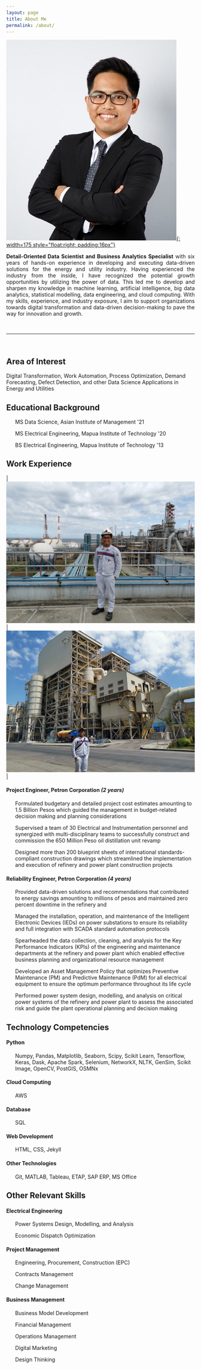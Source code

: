 ```yaml
---
layout: page
title: About Me
permalink: /about/
---
```


[![jephraim_manansala](assets/jcm.jpeg){: width=175 style="float:right; padding:16px"}](https://www.linkedin.com/in/jephraim-manansala/ "LinkedIn Profile")

<p style="text-align:justify"> <b>Detail-Oriented Data Scientist and Business Analytics Specialist</b> with six years of hands-on experience in developing and executing data-driven solutions for the energy and utility industry. Having experienced the industry from the inside, I have recognized the potential growth opportunities by utilizing the power of data. This led me to develop and sharpen my knowledge in machine learning, artificial intelligence, big data analytics, statistical modelling, data engineering, and cloud computing. With my skills, experience, and industry exposure, I aim to support organizations towards digital transformation and data-driven decision-making to pave the way for innovation and growth. </p>
<br>
<hr>
<br>
<h2> Area of Interest</h2>
<p> Digital Transformation, Work Automation, Process Optimization, Demand Forecasting, Defect Detection, and other Data Science Applications in Energy and Utilities </p>

<h2> Educational Background </h2>

<ul> MS Data Science, Asian Institute of Management '21 </ul>
<ul> MS Electrical Engineering, Mapua Institute of Technology '20 </ul>
<ul> BS Electrical Engineering, Mapua Institute of Technology '13 </ul>


<h2> Work Experience </h2>

| ![jephraim_manansala](assets/work1.jpg) | ![jephraim_manansala](assets/work2.jpg) |


<h4> <b>Project Engineer</b>, Petron Corporation <i>(2 years)</i> </h4>

<ul> Formulated budgetary and detailed project cost estimates amounting to 1.5 Billion Pesos which guided the management in budget-related decision making and planning considerations </ul>
<ul> Supervised a team of 30 Electrical and Instrumentation personnel and synergized with multi-disciplinary teams to successfully construct and commission the 650 Million Peso oil distillation unit revamp  </ul>
<ul> Designed more than 200 blueprint sheets of international standards-compliant construction drawings which streamlined the implementation and execution of refinery and power plant construction projects </ul>

<h4> <b>Reliability Engineer</b>, Petron Corporation <i>(4 years)</i> </h4>

<ul> Provided data-driven solutions and recommendations that contributed to energy savings amounting to millions of pesos and maintained zero percent downtime in the refinery and  </ul>
<ul> Managed the installation, operation, and maintenance of the Intelligent Electronic Devices (IEDs) on power substations to ensure its reliability and full integration with SCADA standard automation protocols </ul>
<ul> Spearheaded the data collection, cleaning, and analysis for the Key Performance Indicators (KPIs) of the engineering and maintenance departments at the refinery and power plant which enabled effective business planning and organizational resource management </ul>
<ul> Developed an Asset Management Policy that optimizes Preventive Maintenance (PM) and Predictive Maintenance (PdM) for all electrical equipment to ensure the optimum performance throughout its life cycle </ul>
<ul> Performed power system design, modelling, and analysis on critical power systems of the refinery and power plant to assess the associated risk and guide the plant operational planning and decision making </ul>

<h2> Technology Competencies </h2>

<h4> Python </h4>
<ul> Numpy, Pandas, Matplotlib, Seaborn, Scipy, Scikit Learn, Tensorflow, Keras, Dask, Apache Spark, Selenium, NetworkX, NLTK, GenSim, Scikit Image, OpenCV, PostGIS, OSMNx </ul>
<h4> Cloud Computing </h4>
<ul> AWS </ul>
<h4> Database </h4>
<ul> SQL </ul>
<h4> Web Development </h4>
<ul> HTML, CSS, Jekyll </ul>
<h4> Other Technologies </h4>
<ul> Git, MATLAB, Tableau, ETAP, SAP ERP, MS Office </ul>

<h2> Other Relevant Skills </h2>

<h4> Electrical Engineering </h4>
<ul> Power Systems Design, Modelling, and Analysis </ul>
<ul> Economic Dispatch Optimization </ul>

<h4> Project Management</h4>
<ul> Engineering, Procurement, Construction (EPC) </ul>
<ul> Contracts Management </ul>
<ul> Change Management </ul>

<h4> Business Management</h4>
<ul> Business Model Development </ul>
<ul> Financial Management </ul>
<ul> Operations Management </ul>
<ul> Digital Marketing </ul>
<ul> Design Thinking </ul>
